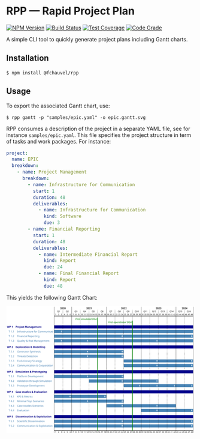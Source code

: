 # RPP &mdash; Rapid Project Plan

[![NPM Version](https://img.shields.io/npm/v/@fchauvel/rpp)](https://www.npmjs.com/package/@fchauvel/rpp)
[![Build Status](https://travis-ci.org/fchauvel/rpp.svg?branch=master)](https://travis-ci.org/fchauvel/rpp)
[![Test Coverage](https://img.shields.io/codecov/c/github/fchauvel/rpp)](https://codecov.io/gh/fchauvel/rpp/)
[![Code Grade](https://img.shields.io/codacy/grade/bd70b010385c4f18a31d24dd44de4580.svg)](https://app.codacy.com/manual/fchauvel/rpp/dashboard)

A simple CLI tool to quickly generate project plans including Gantt
charts.

## Installation

```console
$ npm install @fchauvel/rpp
```

## Usage

To export the associated Gantt chart, use:

```console
$ rpp gantt -p "samples/epic.yaml" -o epic.gantt.svg

``` 

RPP consumes a description of the project in a separate YAML file, see
for instance `samples/epic.yaml`. This file specifies the project
structure in term of tasks and work packages. For instance:

```yaml
project:
  name: EPIC
  breakdown:
    - name: Project Management
      breakdown:
        - name: Infrastructure for Communication
          start: 1
          duration: 48
          deliverables:
            - name: Infrastructure for Communication
              kind: Software
              due: 3
        - name: Financial Reporting
          start: 1
          duration: 48
          deliverables:
            - name: Intermediate Financial Report
              kind: Report
              due: 24
            - name: Final Financial Report
              kind: Report
              due: 48
``` 

This yields the following Gantt Chart: 

![Sample Gantt Chart](./samples/epic.gantt.svg)
